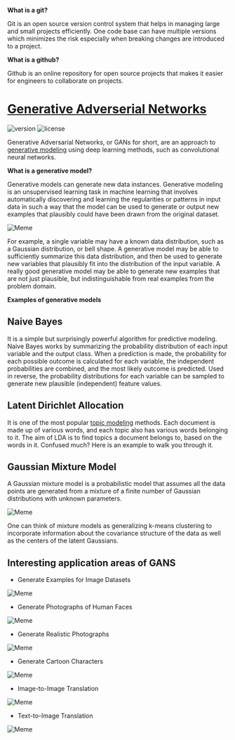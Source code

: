 **What is a git?**

Git is an open source version control system that helps in managing large and small projects efficiently. One code base can have multiple versions which minimizes the risk especially when breaking changes are introduced to a project.

**What is a github?**

Github is an online repository for open source projects that makes it easier for engineers to collaborate on projects.

# [Generative Adverserial Networks](https://machinelearningmastery.com/what-are-generative-adversarial-networks-gans/)

![version](https://img.shields.io/badge/version-1.0.0-blue.svg)
![license](https://img.shields.io/badge/license-MIT-blue.svg)

Generative Adversarial Networks, or GANs for short, are an approach to [generative modeling](https://developers.google.com/machine-learning/gan/generative#:~:text=A%20generative%20model%20includes%20the,to%20a%20sequence%20of%20words.) using deep learning methods, such as convolutional neural networks.

**What is a generative model?**

Generative models can generate new data instances. Generative modeling is an unsupervised learning task in machine learning that involves automatically discovering and learning the regularities or patterns in input data in such a way that the model can be used to generate or output new examples that plausibly could have been drawn from the original dataset.

![Meme](https://miro.medium.com/max/1152/1*Lhma2luPtlXXKGNcwFPmrg.jpeg)

For example, a single variable may have a known data distribution, such as a Gaussian distribution, or bell shape. A generative model may be able to sufficiently summarize this data distribution, and then be used to generate new variables that plausibly fit into the distribution of the input variable. A really good generative model may be able to generate new examples that are not just plausible, but indistinguishable from real examples from the problem domain.

**Examples of generative models**

## Naive Bayes

It is a simple but surprisingly powerful algorithm for predictive modeling. Naive Bayes works by summarizing the probability distribution of each input variable and the output class. When a prediction is made, the probability for each possible outcome is calculated for each variable, the independent probabilities are combined, and the most likely outcome is predicted. Used in reverse, the probability distributions for each variable can be sampled to generate new plausible (independent) feature values.

## Latent Dirichlet Allocation

It is one of the most popular [topic modeling](https://towardsdatascience.com/latent-dirichlet-allocation-lda-9d1cd064ffa2) methods. Each document is made up of various words, and each topic also has various words belonging to it. The aim of LDA is to find topics a document belongs to, based on the words in it. Confused much? Here is an example to walk you through it.

## Gaussian Mixture Model

A Gaussian mixture model is a probabilistic model that assumes all the data points are generated from a mixture of a finite number of Gaussian distributions with unknown parameters.

![Meme](https://encrypted-tbn0.gstatic.com/images?q=tbn:ANd9GcRig5tsZDbTvQsODbQ5-E1t89X2odIlrrYt4Q7wWHOLJI5iuHxEGUYRrm2gyKthY871BDc&usqp=CAU)

One can think of mixture models as generalizing k-means clustering to incorporate information about the covariance structure of the data as well as the centers of the latent Gaussians.

## Interesting application areas of GANS

- Generate Examples for Image Datasets

![Meme](https://machinelearningmastery.com/wp-content/uploads/2019/04/Examples-of-GANs-used-to-Generate-New-Plausible-Examples-for-Image-Datasets-1024x719.png)

- Generate Photographs of Human Faces

![Meme](https://machinelearningmastery.com/wp-content/uploads/2019/06/Examples-of-Photorealistic-GAN-Generated-Faces.png)

- Generate Realistic Photographs

![Meme](https://machinelearningmastery.com/wp-content/uploads/2019/06/Example-of-Realistic-Synthetic-Photographs-Generated-with-BigGAN.png)

- Generate Cartoon Characters

![Meme](https://machinelearningmastery.com/wp-content/uploads/2019/06/Example-of-GAN-Generated-Anime-Character-Faces.png)

- Image-to-Image Translation

![Meme](https://machinelearningmastery.com/wp-content/uploads/2019/06/Example-of-Sketches-to-Color-Photographs-with-pix2pix.png)

- Text-to-Image Translation

![Meme](https://machinelearningmastery.com/wp-content/uploads/2019/06/Example-of-Textual-Descriptions-and-GAN-Generated-Photographs-if-Birds-and-Flowers.png)
